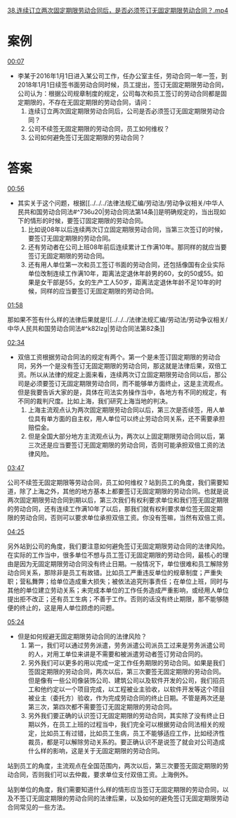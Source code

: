 [38.连续订立两次固定期限劳动合同后，是否必须签订无固定期限劳动合同？.mp4](file:///E:%5C法律实务%5CA314【游本春】【20小时200讲】劳动纠纷维权指南及企业风控管控宝典（200讲劳动合同签订法律风险防范与合规管理）%5C38.连续订立两次固定期限劳动合同后，是否必须签订无固定期限劳动合同？.mp4)
# 案例
[00:07](file:///E:%5C法律实务%5CA314【游本春】【20小时200讲】劳动纠纷维权指南及企业风控管控宝典（200讲劳动合同签订法律风险防范与合规管理）%5C38.连续订立两次固定期限劳动合同后，是否必须签订无固定期限劳动合同？.mp4#t=00:07)
- 李某于2016年1月1日进入某公司工作，任办公室主任，劳动合同一年一签，到2018年1月1日续签书面劳动合同时候，员工提出，签订无固定期限劳动合同，公司认为：根据公司规章制度的规定，公司每次和员工签订的劳动合同都是固定期限的，不存在无固定期限的劳动合同，请问：
	1. 连续订立两次固定期限劳动合同后，公司是否必须签订无固定期限劳动合同？
	2. 公司不续签无固定期限的劳动合同，员工如何维权？
	3. 公司如何避免签订无固定期限的劳动合同？
# 答案
[00:56](file:///E:%5C法律实务%5CA314【游本春】【20小时200讲】劳动纠纷维权指南及企业风控管控宝典（200讲劳动合同签订法律风险防范与合规管理）%5C38.连续订立两次固定期限劳动合同后，是否必须签订无固定期限劳动合同？.mp4#t=00:56)

- 其实关于这个问题，根据[[../../../法律法规汇编/劳动法/劳动争议相关/中华人民共和国劳动合同法#^736u20|劳动合同法第14条]]是明确规定的，当出现如下的情形的时候，要签订固定期限的劳动合同。
	1. 比如说08年以后连续两次订立固定期限劳动合同，当第三次签订的时候，要签订无固定期限的劳动合同。
	2. 还有劳动者在公司上班08年前后连续累计工作满10年。那同样的就应当要签订无固定期限的劳动合同。
	3. 还有用人单位第一次和员工签订书面的劳动合同，还包括像国有企业实际单位改制连续工作满10年，距离法定退休年龄男的60，女的50或55。如果是女干部是55，女的生产工人50岁，距离法定退休年龄不足10年的时候，同样的应当要签订无固定期限的劳动合同。

[01:58](file:///E:/%5C%E6%B3%95%E5%BE%8B%E5%AE%9E%E5%8A%A1%5CA314%E3%80%90%E6%B8%B8%E6%9C%AC%E6%98%A5%E3%80%91%E3%80%9020%E5%B0%8F%E6%97%B6200%E8%AE%B2%E3%80%91%E5%8A%B3%E5%8A%A8%E7%BA%A0%E7%BA%B7%E7%BB%B4%E6%9D%83%E6%8C%87%E5%8D%97%E5%8F%8A%E4%BC%81%E4%B8%9A%E9%A3%8E%E6%8E%A7%E7%AE%A1%E6%8E%A7%E5%AE%9D%E5%85%B8%EF%BC%88200%E8%AE%B2%E5%8A%B3%E5%8A%A8%E5%90%88%E5%90%8C%E7%AD%BE%E8%AE%A2%E6%B3%95%E5%BE%8B%E9%A3%8E%E9%99%A9%E9%98%B2%E8%8C%83%E4%B8%8E%E5%90%88%E8%A7%84%E7%AE%A1%E7%90%86%EF%BC%89%5C38.%E8%BF%9E%E7%BB%AD%E8%AE%A2%E7%AB%8B%E4%B8%A4%E6%AC%A1%E5%9B%BA%E5%AE%9A%E6%9C%9F%E9%99%90%E5%8A%B3%E5%8A%A8%E5%90%88%E5%90%8C%E5%90%8E%EF%BC%8C%E6%98%AF%E5%90%A6%E5%BF%85%E9%A1%BB%E7%AD%BE%E8%AE%A2%E6%97%A0%E5%9B%BA%E5%AE%9A%E6%9C%9F%E9%99%90%E5%8A%B3%E5%8A%A8%E5%90%88%E5%90%8C%EF%BC%9F.mp4#t=118.446921)

那如果不签有什么样的法律后果就是![[../../../法律法规汇编/劳动法/劳动争议相关/中华人民共和国劳动合同法#^k82lzg|劳动合同法第82条]]

[02:34](file:///E:%5C法律实务%5CA314【游本春】【20小时200讲】劳动纠纷维权指南及企业风控管控宝典（200讲劳动合同签订法律风险防范与合规管理）%5C38.连续订立两次固定期限劳动合同后，是否必须签订无固定期限劳动合同？.mp4#t=02:34)

- 双倍工资根据劳动合同法的规定有两个。第一个是未签订固定期限的劳动合同，另外一个是没有签订无固定期限的劳动合同，那这就是法律后果，双倍工资。所以从法律的规定上面来看，连续两次订立固定期限劳动合同以后，那公司是必须要签订无固定期限劳动合同，而不能够单方面终止，这是主流观点。但是我要告诉大家的是，具体在司法实务操作当中，各地方有不同的规定，有不同的裁判尺度。比如上海，我们研究上海当地的判决。
	1. 上海主流观点认为两次固定期限劳动合同以后，第三次是否续签，用人单位具有单方面的自主权，用人单位可以终止劳动合同关系，还不需要承担赔偿金。
	2. 但是全国大部分地方主流观点认为，两次以上固定期限劳动合同以后，第三次还是应当要签订无固定期限的劳动合同，否则可能承担双倍工资的法律风险。

[03:47](file:///E:%5C法律实务%5CA314【游本春】【20小时200讲】劳动纠纷维权指南及企业风控管控宝典（200讲劳动合同签订法律风险防范与合规管理）%5C38.连续订立两次固定期限劳动合同后，是否必须签订无固定期限劳动合同？.mp4#t=03:47)

公司不续签无固定期限等劳动合同，员工如何维权？站到员工的角度，我们需要知道，除了上海之外，其他的地方基本上都要签订无固定期限的劳动合同。也就是说两次固定期限劳动合同到期以后，第三次我们有权利要求单位和我们签无固定期限的劳动合同，还有连续工作满10年了以后，那我们就有权利要求单位签无固定期限的劳动合同，否则可以要求单位承担双倍工资。你没有签嘛，当然有双倍工资。

[04:25](file:///E:%5C法律实务%5CA314【游本春】【20小时200讲】劳动纠纷维权指南及企业风控管控宝典（200讲劳动合同签订法律风险防范与合规管理）%5C38.连续订立两次固定期限劳动合同后，是否必须签订无固定期限劳动合同？.mp4#t=04:25)

另外站到公司的角度，我们要注意如何避免签订无固定期限劳动合同的法律风险。在实际的工作当中，很多单位不想与员工签订无固定期限的劳动合同，最核心的理由是因为无固定期限劳动合同没有终止日期。一般情况下，单位很难和员工解除劳动合同关系，那除非是员工有故错。比如员工严重违反单位的规章制度；严重失职；营私舞弊；给单位造成重大损失；被依法追究刑事责任；在单位上班，同时与其他的单位建立劳动关系；未完成本单位的工作任务造成严重影响，或经用人单位提出拒不改正；还有员工生病；不善于工作。否则的话没有终止期限，那不能够随便的终止的，这是用人单位顾虑的问题。

[05:24](file:///E:/%5C%E6%B3%95%E5%BE%8B%E5%AE%9E%E5%8A%A1%5CA314%E3%80%90%E6%B8%B8%E6%9C%AC%E6%98%A5%E3%80%91%E3%80%9020%E5%B0%8F%E6%97%B6200%E8%AE%B2%E3%80%91%E5%8A%B3%E5%8A%A8%E7%BA%A0%E7%BA%B7%E7%BB%B4%E6%9D%83%E6%8C%87%E5%8D%97%E5%8F%8A%E4%BC%81%E4%B8%9A%E9%A3%8E%E6%8E%A7%E7%AE%A1%E6%8E%A7%E5%AE%9D%E5%85%B8%EF%BC%88200%E8%AE%B2%E5%8A%B3%E5%8A%A8%E5%90%88%E5%90%8C%E7%AD%BE%E8%AE%A2%E6%B3%95%E5%BE%8B%E9%A3%8E%E9%99%A9%E9%98%B2%E8%8C%83%E4%B8%8E%E5%90%88%E8%A7%84%E7%AE%A1%E7%90%86%EF%BC%89%5C38.%E8%BF%9E%E7%BB%AD%E8%AE%A2%E7%AB%8B%E4%B8%A4%E6%AC%A1%E5%9B%BA%E5%AE%9A%E6%9C%9F%E9%99%90%E5%8A%B3%E5%8A%A8%E5%90%88%E5%90%8C%E5%90%8E%EF%BC%8C%E6%98%AF%E5%90%A6%E5%BF%85%E9%A1%BB%E7%AD%BE%E8%AE%A2%E6%97%A0%E5%9B%BA%E5%AE%9A%E6%9C%9F%E9%99%90%E5%8A%B3%E5%8A%A8%E5%90%88%E5%90%8C%EF%BC%9F.mp4#t=324.983186)

- 但是如何规避无固定期限劳动合同的法律风险？
	1. 第一，我们可以通过劳务派遣，劳务派遣公司派员工过来是劳务派遣公司的人，对用工单位来讲是不需要和被派遣劳动者签订劳动合同的。
	2. 另外我们可以更多的用以完成一定工作任务期限的劳动合同。如果是我们签固定期限的劳动合同，两次以后，第三次要签无固定期限的劳动合同。但是像有一些公司像装饰公司、建筑公司以及软件开发的公司，我们招员工和他约定以一个项目完成，以工程被业主验收，以软件开发等这个项目被业主（委托方）验收，作为完成劳动合同的终止日期。不管是两次还是第三次，第四次都不需要签订无固定期限的劳动合同。
	3. 另外我们要正确的认识签订无固定期限的劳动合同，其实除了没有终止日期以外，在员工上班的过程当中，我们完全可以根据劳动合同法相关的规定，比如员工有过错，比如员工生病，员工不能够适应工作，比如经济性裁员，都是可以解除劳动关系的。要正确认识不是说签了就会对公司造成什么样的影响，这是关于无固定期限的劳动合同。

站到员工的角度，主流观点在全国范围内，两次以后，第三次要签无固定期限的劳动合同，否则我们可以去仲裁，要求单位支付双倍工资。上海例外。

站到单位的角度，我们需要知道什么样的情形应当签订无固定期限的劳动合同，以及不签订无固定期限的劳动合同的法律后果，以及如何的避免签订无固定期限劳动合同常见的一些方法。